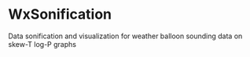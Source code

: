 # WxSonification
Data sonification and visualization for weather balloon sounding data on skew-T log-P graphs
